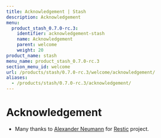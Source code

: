 ```yaml
---
title: Acknowledgement | Stash
description: Acknowledgement
menu:
  product_stash_0.7.0-rc.3:
    identifier: acknowledgement-stash
    name: Acknowledgement
    parent: welcome
    weight: 20
product_name: stash
menu_name: product_stash_0.7.0-rc.3
section_menu_id: welcome
url: /products/stash/0.7.0-rc.3/welcome/acknowledgement/
aliases:
  - /products/stash/0.7.0-rc.3/acknowledgement/
---
```


# Acknowledgement
 - Many thanks to [Alexander Neumann](https://github.com/fd0) for [Restic](https://restic.net) project.
